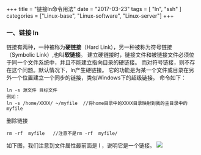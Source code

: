 +++
title = "链接ln命令用法"
date = "2017-03-23"
tags = [ "ln", "ssh"  ]
categories = ["Linux-base", "Linux-software", "Linux-server"]
+++

### 一、链接 ln
链接有两种，一种被称为**硬链接**（Hard Link），另一种被称为符号链接（Symbolic Link）,也叫**软链接**。
建立硬链接时，链接文件和被链接文件必须位于同一个文件系统中，并且不能建立指向目录的硬链接。
而对符号链接，则不存在这个问题。默认情况下，ln产生硬链接。
它的功能是为某一个文件或目录在另外一个位置建立一个同步的链接，类似Windows下的超级链接。
命令如下：
```
ln -s 源文件 目标文件 
例如：
ln -s /home/XXXX/ ~/myfile  //将home目录中的XXXX目录映射到我的主目录中的myfile
```
删除链接
```
rm -rf  myfile   //注意不是rm -rf  myfile/ 
```
如下图，我们注意到文件属性最前面是 l ，说明它是一个链接。
![](http://p.xbay.top/snipaste_20170323_100139.png)
